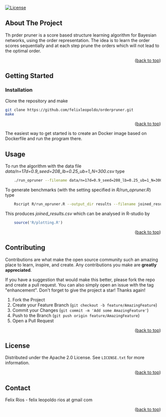 <div id="top"></div>
<!--
*** Thanks for checking out the Best-README-Template. If you have a suggestion
*** that would make this better, please fork the repo and create a pull request
*** or simply open an issue with the tag "enhancement".
*** Don't forget to give the project a star!
*** Thanks again! Now go create something AMAZING! :D
-->



<!-- PROJECT SHIELDS -->
<!--
*** I'm using markdown "reference style" links for readability.
*** Reference links are enclosed in brackets [ ] instead of parentheses ( ).
*** See the bottom of this document for the declaration of the reference variables
*** for contributors-url, forks-url, etc. This is an optional, concise syntax you may use.
*** https://www.markdownguide.org/basic-syntax/#reference-style-links
-->
<!-- 
[![Forks][forks-shield]][forks-url]
[![Stargazers][stars-shield]][stars-url]
[![Issues][issues-shield]][issues-url] -->
[![License](https://img.shields.io/badge/License-Apache_2.0-blue.svg)](https://opensource.org/licenses/Apache-2.0)




<!-- ABOUT THE PROJECT -->
## About The Project

Th prder pruner is a score based structure learning algorithm for Bayesian networks, using the order representation.
The idea is to learn the order scores sequentially and at each step prune the orders which will not lead to the optimal order.

<p align="right">(<a href="#top">back to top</a>)</p>


<!-- 
### Built With

This section should list any major frameworks/libraries used to bootstrap your project. Leave any add-ons/plugins for the acknowledgements section. Here are a few examples.

* [Next.js](https://nextjs.org/)
* [React.js](https://reactjs.org/)

<p align="right">(<a href="#top">back to top</a>)</p> -->



<!-- GETTING STARTED -->
## Getting Started

### Installation


Clone the repository and make

   ```sh
   git clone https://github.com/felixleopoldo/orderpruner.git
   make
   ```

<p align="right">(<a href="#top">back to top</a>)</p>
The easiest way to get started is to create an Docker image based on Dockerfile and run the program there.


<!-- USAGE EXAMPLES -->
## Usage

To run the algorithm with the data file *data/n=17d=0.9_seed=208_lb=0.25_ub=1_N=300.csv* type
```sh
    ./run_opruner --filename data/n=17d=0.9_seed=208_lb=0.25_ub=1_N=300.csv --scoretype bge --am 0.1 --aw NULL
```

To generate benchmarks (with the setting specified in *R/run_opruner.R*) type

```sh
    Rscript R/run_opruner.R --output_dir results --filename joined_results.csv --seeds_from 1 --seeds_to 5
```

This produces *joined_results.csv* which can be analysed in R-studio by
```R
    source('R/plotting.R')
```

<p align="right">(<a href="#top">back to top</a>)</p>

<!-- CONTRIBUTING -->
## Contributing

Contributions are what make the open source community such an amazing place to learn, inspire, and create. Any contributions you make are **greatly appreciated**.

If you have a suggestion that would make this better, please fork the repo and create a pull request. You can also simply open an issue with the tag "enhancement".
Don't forget to give the project a star! Thanks again!

1. Fork the Project
2. Create your Feature Branch (`git checkout -b feature/AmazingFeature`)
3. Commit your Changes (`git commit -m 'Add some AmazingFeature'`)
4. Push to the Branch (`git push origin feature/AmazingFeature`)
5. Open a Pull Request

<p align="right">(<a href="#top">back to top</a>)</p>



<!-- LICENSE -->
## License

Distributed under the Apache 2.0 License. See `LICENSE.txt` for more information.

<p align="right">(<a href="#top">back to top</a>)</p>



<!-- CONTACT -->
## Contact

Felix Rios - felix leopoldo rios at gmail com

<p align="right">(<a href="#top">back to top</a>)</p>




<!-- MARKDOWN LINKS & IMAGES -->
<!-- https://www.markdownguide.org/basic-syntax/#reference-style-links -->
[contributors-shield]: https://img.shields.io/github/contributors/othneildrew/Best-README-Template.svg?style=for-the-badge
[contributors-url]: https://github.com/othneildrew/Best-README-Template/graphs/contributors
[forks-shield]: https://img.shields.io/github/forks/othneildrew/Best-README-Template.svg?style=for-the-badge
[forks-url]: https://github.com/othneildrew/Best-README-Template/network/members
[stars-shield]: https://img.shields.io/github/stars/othneildrew/Best-README-Template.svg?style=for-the-badge
[stars-url]: https://github.com/othneildrew/Best-README-Template/stargazers
[issues-shield]: https://img.shields.io/github/issues/othneildrew/Best-README-Template.svg?style=for-the-badge
[issues-url]: https://github.com/othneildrew/Best-README-Template/issues
[license-shield]: https://img.shields.io/github/license/othneildrew/Best-README-Template.svg?style=for-the-badge
[license-url]: https://github.com/othneildrew/Best-README-Template/blob/master/LICENSE.txt
[linkedin-shield]: https://img.shields.io/badge/-LinkedIn-black.svg?style=for-the-badge&logo=linkedin&colorB=555

